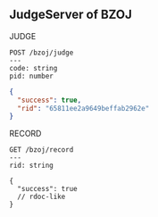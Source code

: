 ## JudgeServer of BZOJ

JUDGE

```
POST /bzoj/judge
---
code: string
pid: number
```

```json
{
  "success": true,
  "rid": "65811ee2a9649beffab2962e"
}
```

RECORD

```
GET /bzoj/record
---
rid: string
```

```json5
{
  "success": true
  // rdoc-like
}
```
